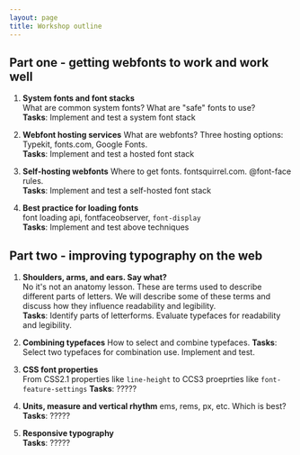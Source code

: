 ```yaml
---
layout: page
title: Workshop outline
---
```


## Part one - getting webfonts to work and work well

1. **System fonts and font stacks**<br>
    What are common system fonts? What are "safe" fonts to use?<br>
    **Tasks**: Implement and test a system font stack

2. **Webfont hosting services**
    What are webfonts? Three hosting options: Typekit, fonts.com, Google Fonts.<br>
    **Tasks**: Implement and test a hosted font stack

3. **Self-hosting webfonts**
    Where to get fonts. fontsquirrel.com. @font-face rules.<br>
    **Tasks**: Implement and test a self-hosted font stack

4. **Best practice for loading fonts**<br>
    font loading api, fontfaceobserver, `font-display`<br>
    **Tasks**: Implement and test above techniques


## Part two - improving typography on the web

1. **Shoulders, arms, and ears. Say what?**<br>
    No it's not an anatomy lesson. These are terms used to describe different parts of letters. We will describe some of these terms and discuss how they influence readability and legibility.<br>
    **Tasks**: Identify parts of letterforms. Evaluate typefaces for readability and legibility.

2. **Combining typefaces**
    How to select and combine typefaces.
    **Tasks**: Select two typefaces for combination use. Implement and test.<br>

4. **CSS font properties**<br>
    From CSS2.1 properties like `line-height` to CCS3 proeprties like `font-feature-settings`
    **Tasks**: ?????

3. **Units, measure and vertical rhythm**
    ems, rems, px, etc. Which is best?<br>
    **Tasks**: ?????

4. **Responsive typography**<br>
    **Tasks**: ?????
